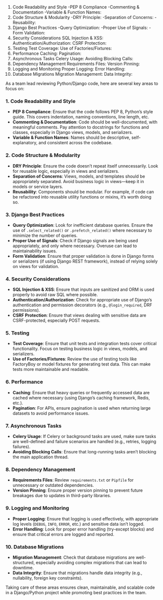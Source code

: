 1. Code Readability and Style
    -PEP 8 Compliance
    -Commenting & Documentation
    -Variable & Function Names:
2. Code Structure & Modularity
    -DRY Principle: 
    -Separation of Concerns:
    -Reusability: 
3. Django Best Practices
    -Query Optimization: 
    -Proper Use of Signals:
    -Form Validation: 
4. Security Considerations
    SQL Injection & XSS: 
    Authentication/Authorization:
    CSRF Protection: 
5. Testing
    Test Coverage: 
    Use of Factories/Fixtures:
6. Performance
    Caching:
    Pagination: 
7. Asynchronous Tasks
    Celery Usage: 
    Avoiding Blocking Calls: 
8. Dependency Management
    Requirements Files:
    Version Pinning: 
9. Logging and Monitoring
    Proper Logging: 
    Error Handling: 
10. Database Migrations
    Migration Management: 
    Data Integrity: 


As a team lead reviewing Python/Django code, here are several key areas to focus on:

### 1. **Code Readability and Style**
   - **PEP 8 Compliance**: Ensure that the code follows PEP 8, Python’s style guide. This covers indentation, naming conventions, line length, etc.
   - **Commenting & Documentation**: Code should be well-documented, with meaningful comments. Pay attention to docstrings for functions and classes, especially in Django views, models, and serializers.
   - **Variable & Function Names**: Names should be descriptive, self-explanatory, and consistent across the codebase.
   
### 2. **Code Structure & Modularity**
   - **DRY Principle**: Ensure the code doesn’t repeat itself unnecessarily. Look for reusable logic, especially in views and serializers.
   - **Separation of Concerns**: Views, models, and templates should be appropriately separated. Avoid business logic in views—keep it in models or service layers.
   - **Reusability**: Components should be modular. For example, if code can be refactored into reusable utility functions or mixins, it’s worth doing so.

### 3. **Django Best Practices**
   - **Query Optimization**: Look for inefficient database queries. Ensure the use of `.select_related()` or `.prefetch_related()` where necessary to minimize the number of queries.
   - **Proper Use of Signals**: Check if Django signals are being used appropriately, and only where necessary. Overuse can lead to maintainability issues.
   - **Form Validation**: Ensure that proper validation is done in Django forms or serializers (if using Django REST framework), instead of relying solely on views for validation.

### 4. **Security Considerations**
   - **SQL Injection & XSS**: Ensure that inputs are sanitized and ORM is used properly to avoid raw SQL where possible.
   - **Authentication/Authorization**: Check for appropriate use of Django’s authentication and permission decorators (e.g., `@login_required`, DRF permissions).
   - **CSRF Protection**: Ensure that views dealing with sensitive data are CSRF-protected, especially POST requests.

### 5. **Testing**
   - **Test Coverage**: Ensure that unit tests and integration tests cover critical functionality. Focus on testing business logic in views, models, and serializers.
   - **Use of Factories/Fixtures**: Review the use of testing tools like FactoryBoy or model fixtures for generating test data. This can make tests more maintainable and readable.

### 6. **Performance**
   - **Caching**: Ensure that heavy queries or frequently accessed data are cached where necessary (using Django’s caching framework, Redis, etc.).
   - **Pagination**: For APIs, ensure pagination is used when returning large datasets to avoid performance issues.

### 7. **Asynchronous Tasks**
   - **Celery Usage**: If Celery or background tasks are used, make sure tasks are well-defined and failure scenarios are handled (e.g., retries, logging failures).
   - **Avoiding Blocking Calls**: Ensure that long-running tasks aren’t blocking the main application thread.

### 8. **Dependency Management**
   - **Requirements Files**: Review `requirements.txt` or `Pipfile` for unnecessary or outdated dependencies.
   - **Version Pinning**: Ensure proper version pinning to prevent future breakages due to updates in third-party libraries.

### 9. **Logging and Monitoring**
   - **Proper Logging**: Ensure that logging is used effectively, with appropriate log levels (`DEBUG`, `INFO`, `ERROR`, etc.) and sensitive data isn’t logged.
   - **Error Handling**: Look for proper error handling (try-except blocks) and ensure that critical errors are logged and reported.

### 10. **Database Migrations**
   - **Migration Management**: Check that database migrations are well-structured, especially avoiding complex migrations that can lead to downtime.
   - **Data Integrity**: Ensure that migrations handle data integrity (e.g., nullability, foreign key constraints).

Taking care of these areas ensures clean, maintainable, and scalable code in a Django/Python project while promoting best practices in the team.